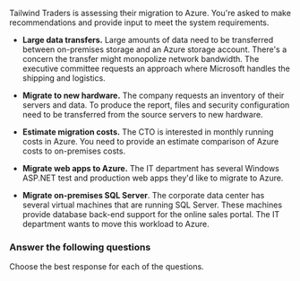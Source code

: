
Tailwind Traders is assessing their migration to Azure. You're asked to make recommendations and provide input to meet the system requirements.

- **Large data transfers.** Large amounts of data need to be transferred between on-premises storage and an Azure storage account. There's a concern the transfer might monopolize network bandwidth. The executive committee requests an approach where Microsoft handles the shipping and logistics. 

- **Migrate to new hardware.** The company requests an inventory of their servers and data. To produce the report, files and security configuration need to be transferred from the source servers to new hardware. 

- **Estimate migration costs.** The CTO is interested in monthly running costs in Azure. You need to provide an estimate comparison of Azure costs to on-premises costs. 

- **Migrate web apps to Azure.** The IT department has several Windows ASP.NET test and production web apps they'd like to migrate to Azure. 

- **Migrate on-premises SQL Server**. The corporate data center has several virtual machines that are running SQL Server. These machines provide database back-end support for the online sales portal. The IT department wants to move this workload to Azure.

### Answer the following questions

Choose the best response for each of the questions. 